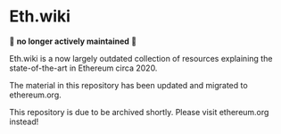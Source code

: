 # Eth.wiki

:no_entry_sign: **no longer actively maintained** :no_entry_sign:

Eth.wiki is a now largely outdated collection of resources explaining the state-of-the-art in Ethereum circa 2020.

The material in this repository has been updated and migrated to ethereum.org.

This repository is due to be archived shortly. Please visit ethereum.org instead!


